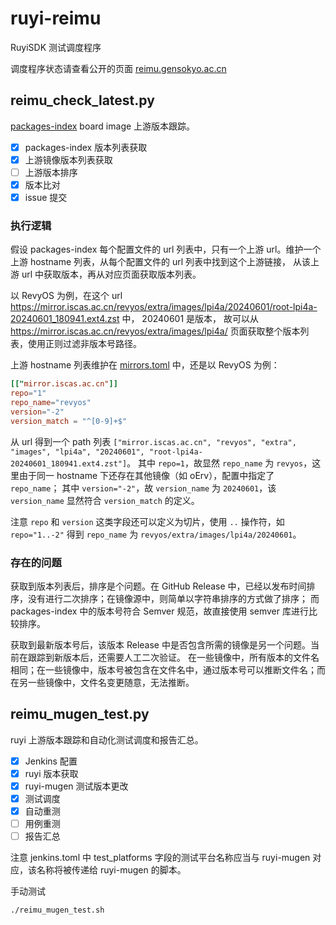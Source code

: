 # ruyi-reimu

RuyiSDK 测试调度程序

调度程序状态请查看公开的页面 [reimu.gensokyo.ac.cn](http://reimu.gensokyo.ac.cn/)

## reimu_check_latest.py

[packages-index](https://github.com/ruyisdk/packages-index/) board image 上游版本跟踪。

+ [x] packages-index 版本列表获取
+ [x] 上游镜像版本列表获取
+ [ ] 上游版本排序
+ [x] 版本比对
+ [x] issue 提交

### 执行逻辑

假设 packages-index 每个配置文件的 url 列表中，只有一个上游 url。维护一个上游 hostname 列表，从每个配置文件的 url 列表中找到这个上游链接，
从该上游 url 中获取版本，再从对应页面获取版本列表。

以 RevyOS 为例，在这个 url
 <https://mirror.iscas.ac.cn/revyos/extra/images/lpi4a/20240601/root-lpi4a-20240601_180941.ext4.zst> 中， 20240601 是版本，
故可以从 <https://mirror.iscas.ac.cn/revyos/extra/images/lpi4a/> 页面获取整个版本列表，使用正则过滤非版本号路径。

上游 hostname 列表维护在 [mirrors.toml](./mirrors.toml) 中，还是以 RevyOS 为例：

```toml
[["mirror.iscas.ac.cn"]]
repo="1"
repo_name="revyos"
version="-2"
version_match = "^[0-9]+$"
```

从 url 得到一个 path 列表
``["mirror.iscas.ac.cn", "revyos", "extra", "images", "lpi4a", "20240601", "root-lpi4a-20240601_180941.ext4.zst"]``。
其中 ``repo=1``，故显然 ``repo_name`` 为 ``revyos``，这里由于同一 hostname 下还存在其他镜像（如 oErv），配置中指定了 ``repo_name``；
其中 ``version="-2"``，故 ``version_name`` 为 ``20240601``，该 ``version_name`` 显然符合 ``version_match`` 的定义。

注意 ``repo`` 和 ``version`` 这类字段还可以定义为切片，使用 ``..`` 操作符，如 ``repo="1..-2"`` 得到 ``repo_name`` 为
 ``revyos/extra/images/lpi4a/20240601``。

### 存在的问题

获取到版本列表后，排序是个问题。在 GitHub Release 中，已经以发布时间排序，没有进行二次排序；在镜像源中，则简单以字符串排序的方式做了排序；
而 packages-index 中的版本号符合 Semver 规范，故直接使用 semver 库进行比较排序。

获取到最新版本号后，该版本 Release 中是否包含所需的镜像是另一个问题。当前在跟踪到新版本后，还需要人工二次验证。
在一些镜像中，所有版本的文件名相同；在一些镜像中，版本号被包含在文件名中，通过版本号可以推断文件名；而在另一些镜像中，文件名变更随意，无法推断。

## reimu_mugen_test.py

ruyi 上游版本跟踪和自动化测试调度和报告汇总。

+ [x] Jenkins 配置
+ [x] ruyi 版本获取
+ [x] ruyi-mugen 测试版本更改
+ [x] 测试调度
+ [x] 自动重测
+ [ ] 用例重测
+ [ ] 报告汇总

注意 jenkins.toml 中 test_platforms 字段的测试平台名称应当与 ruyi-mugen 对应，该名称将被传递给 ruyi-mugen 的脚本。

手动测试

```bash
./reimu_mugen_test.sh
```
